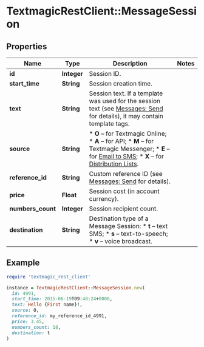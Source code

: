 # TextmagicRestClient::MessageSession

## Properties

| Name | Type | Description | Notes |
| ---- | ---- | ----------- | ----- |
| **id** | **Integer** | Session ID. |  |
| **start_time** | **String** | Session creation time. |  |
| **text** | **String** | Session text. If a template was used for the session text (see [Messages: Send](https://docs.textmagic.com/#tag/Outbound-Messages) for details), it may contain template tags.  |  |
| **source** | **String** | *   **O** – for Textmagic Online; *   **A** – for API; *   **M** – for Textmagic Messenger; *   **E** – for [Email to SMS](https://docs.textmagic.com/#tag/Send-Email-to-SMS); *   **X** – for [Distribution Lists](https://docs.textmagic.com/#tag/Distribution-Lists).  |  |
| **reference_id** | **String** | Custom reference ID (see [Messages: Send](https://docs.textmagic.com/#tag/Send-Email-to-SMS) for details).  |  |
| **price** | **Float** | Session cost (in account currency). |  |
| **numbers_count** | **Integer** | Session recipient count. |  |
| **destination** | **String** | Destination type of a Message Session: * **t** – text SMS; * **s** – text-to-speech; * **v** – voice broadcast.  |  |

## Example

```ruby
require 'textmagic_rest_client'

instance = TextmagicRestClient::MessageSession.new(
  id: 4991,
  start_time: 2015-06-19T09:48:24+0000,
  text: Hello {First name}!,
  source: O,
  reference_id: my_reference_id_4991,
  price: 3.45,
  numbers_count: 18,
  destination: t
)
```

